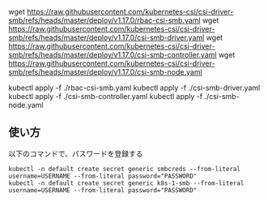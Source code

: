 wget https://raw.githubusercontent.com/kubernetes-csi/csi-driver-smb/refs/heads/master/deploy/v1.17.0/rbac-csi-smb.yaml
wget https://raw.githubusercontent.com/kubernetes-csi/csi-driver-smb/refs/heads/master/deploy/v1.17.0/csi-smb-driver.yaml
wget https://raw.githubusercontent.com/kubernetes-csi/csi-driver-smb/refs/heads/master/deploy/v1.17.0/csi-smb-controller.yaml
wget https://raw.githubusercontent.com/kubernetes-csi/csi-driver-smb/refs/heads/master/deploy/v1.17.0/csi-smb-node.yaml



kubectl apply -f ./rbac-csi-smb.yaml
kubectl apply -f ./csi-smb-driver.yaml
kubectl apply -f ./csi-smb-controller.yaml
kubectl apply -f ./csi-smb-node.yaml

## 使い方
以下のコマンドで、パスワードを登録する
```
kubectl -n default create secret generic smbcreds --from-literal username=USERNAME --from-literal password="PASSWORD"
kubectl -n default create secret generic k8s-1-smb --from-literal username=USERNAME --from-literal password="PASSWORD"
```
